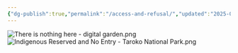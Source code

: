 ```yaml
---
{"dg-publish":true,"permalink":"/access-and-refusal/","updated":"2025-05-07T16:00:26.779+08:00"}
---
```




![There is nothing here - digital garden.png](/img/user/There%20is%20nothing%20here%20-%20digital%20garden.png)![Indigenous Reserved and No Entry - Taroko National Park.png](/img/user/Indigenous%20Reserved%20and%20No%20Entry%20-%20Taroko%20National%20Park.png)